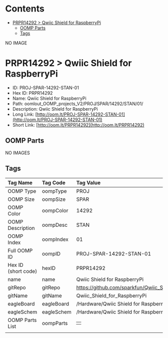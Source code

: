 



Contents
========

* [PRPR14292 > Qwiic Shield for RaspberryPi](#prpr14292--qwiic-shield-for-raspberrypi)
	* [OOMP Parts](#oomp-parts)
	* [Tags](#tags)
  
NO IMAGE  
# PRPR14292 > Qwiic Shield for RaspberryPi

- ID: PROJ-SPAR-14292-STAN-01
- Hex ID: PRPR14292
- Name: Qwiic Shield for RaspberryPi
- Path: oomlout_OOMP_projects_V2/PROJ/SPAR/14292/STAN/01/
- Description: Qwiic Shield for RaspberryPi
- Long Link: [http://oom.lt/PROJ-SPAR-14292-STAN-01](http://oom.lt/PROJ-SPAR-14292-STAN-01)
- Short Link: [http://oom.lt/PRPR14292](http://oom.lt/PRPR14292)

## OOMP Parts
  
NO IMAGES  
## Tags
  

|Tag Name|Tag Code|Tag Value|
| :--- | :--- | :--- |
|OOMP Type|oompType|PROJ|
|OOMP Size|oompSize|SPAR|
|OOMP Color|oompColor|14292|
|OOMP Description|oompDesc|STAN|
|OOMP Index|oompIndex|01|
|Full OOMP ID|oompID|PROJ-SPAR-14292-STAN-01|
|Hex ID (short code)|hexID|PRPR14292|
|name|name|Qwiic Shield for RaspberryPi|
|gitRepo|gitRepo|https://github.com/sparkfun/Qwiic_Shield_for_RaspberryPi|
|gitName|gitName|Qwiic_Shield_for_RaspberryPi|
|eagleBoard|eagleBoard|/Hardware/Qwiic Shield for RaspberryPi.brd|
|eagleSchem|eagleSchem|/Hardware/Qwiic Shield for RaspberryPi.sch|
|OOMP Parts List|oompParts|<table><tr><td></td></tr></table>|
||||
